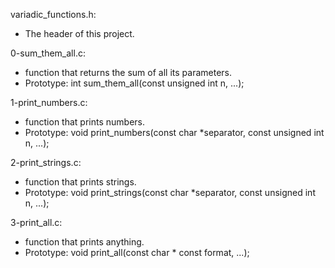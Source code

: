 variadic_functions.h:
  - The header of this project.

0-sum_them_all.c:
 - function that returns the sum of all its parameters.
 - Prototype: int sum_them_all(const unsigned int n, ...);

1-print_numbers.c:
 - function that prints numbers.
 - Prototype: void print_numbers(const char *separator, const unsigned int n, ...);

2-print_strings.c:
 - function that prints strings.
 - Prototype: void print_strings(const char *separator, const unsigned int n, ...);

3-print_all.c:
 - function that prints anything.
 - Prototype: void print_all(const char * const format, ...);
